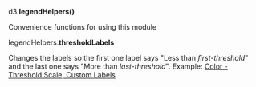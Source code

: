 d3.**legendHelpers()**

Convenience functions for using this module

legendHelpers.**thresholdLabels**

Changes the labels so the first one label says "Less than _first-threshold_" and the last one says "More than _last-threshold_".
Example: [Color - Threshold Scale, Custom Labels](#color-threshold)
